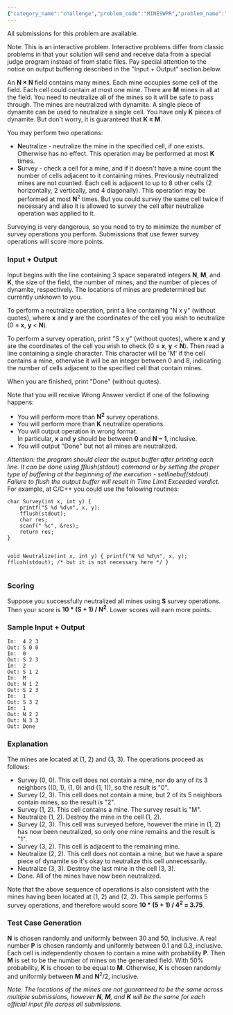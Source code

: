 ```yaml
---
{"category_name":"challenge","problem_code":"MINESWPR","problem_name":"Minesweeper","languages_supported":{"0":"C","1":"CPP14","2":"JAVA","3":"PYTH","4":"PYTH 3.5","5":"CS2","6":"PAS fpc","7":"PAS gpc","8":"RUBY","9":"PHP","10":"GO","11":"NODEJS","12":"HASK","13":"SCALA","14":"D","15":"PERL","16":"FORT","17":"WSPC","18":"ADA","19":"CAML","20":"ICK","21":"BF","22":"ASM","23":"CLPS","24":"PRLG","25":"ICON","26":"SCM qobi","27":"PIKE","28":"ST","29":"NICE","30":"LUA","31":"BASH","32":"NEM","33":"LISP sbcl","34":"LISP clisp","35":"SCM guile","36":"JS","37":"ERL","38":"TCL","39":"PERL6","40":"TEXT","41":"CLOJ","42":"FS"},"max_timelimit":1,"source_sizelimit":50000,"problem_author":"pieguy","problem_tester":"anton_lunyov","date_added":"13-02-2013","tags":{"0":"ad","1":"bfs","2":"challenge","3":"interactive","4":"march13","5":"pieguy"},"editorial_url":"http://discuss.codechef.com/problems/MINESWPR","time":{"view_start_date":1363000559,"submit_start_date":1363000559,"visible_start_date":1363000281,"end_date":1735669800},"is_direct_submittable":false,"layout":"problem"}
---
```

<span class="solution-visible-txt">All submissions for this problem are available.</span><p>Note: This is an interactive problem.  Interactive problems differ from classic problems in that your solution will send and receive data from a special judge program instead of from static files.  Pay special attention to the notice on output buffering described in the "Input + Output" section below.</p>
<p>An <b>N &times; N</b> field contains many mines.  Each mine occupies some cell of the field. Each cell could contain at most one mine. There are <b>M</b> mines in all at the field. You need to neutralize all of the mines so it will be safe to pass through.  The mines are neutralized with dynamite.  A single piece of dynamite can be used to neutralize a single cell. You have only <b>K</b> pieces of dynamite. But don't worry, it is guaranteed that <b>K &ge; M</b>.</p>
<p>You may perform two operations:
<ul>
<li><b>N</b>eutralize - neutralize the mine in the specified cell, if one exists.  Otherwise has no effect.  This operation may be performed at most <b>K</b> times.</li>
<li><b>S</b>urvey - check a cell for a mine, and if it doesn't have a mine count the number of cells adjacent to it containing mines.  Previously neutralized mines are not counted.  Each cell is adjacent to up to 8 other cells (2 horizontally, 2 vertically, and 4 diagonally).  This operation may be performed at most <b>N</b><sup>2</sup> times. But you could survey the same cell twice if necessary and also it is allowed to survey the cell after neutralize operation was applied to it.</li>
</ul>
</p>
<p>Surveying is very dangerous, so you need to try to minimize the number of survey operations you perform.  Submissions that use fewer survey operations will score more points.</p>
<h3>Input + Output</h3>
<p>Input begins with the line containing 3 space separated integers <b>N</b>, <b>M</b>, and <b>K</b>, the size of the field, the number of mines, and the number of pieces of dynamite, respectively. The locations of mines are predetermined but currently unknown to you.</p>
<p>To perform a neutralize operation, print a line containing "N x y" (without quotes), where <b>x</b> and <b>y</b> are the coordinates of the cell you wish to neutralize (0 &le; <b>x</b>, <b>y</b> &lt; <b>N</b>).</p>
<p>To perform a survey operation, print "S x y" (without quotes), where <b>x</b> and <b>y</b> are the coordinates of the cell you wish to check (0 &le; <b>x</b>, <b>y</b> &lt; <b>N</b>).  Then read a line containing a single character.  This character will be 'M' if the cell contains a mine, otherwise it will be an integer between 0 and 8, indicating the number of cells adjacent to the specified cell that contain mines.</p>
<p>When you are finished, print "Done" (without quotes).</p>
<p>Note that you will receive Wrong Answer verdict if one of the following happens:
<ul>
<li>You will perform more than <b>N<sup>2<sup></sup></sup></b> survey operations.</li>
<li>You will perform more than <b>K</b> neutralize operations.</li>
<li>You will output operation in wrong format.<br/> In particular, <b>x</b> and <b>y</b> should be between <b>0</b> and <b>N &minus; 1</b>, inclusive.</br/></li>
<li>You will output "Done" but not all mines are neutralized.</li>
</ul>
</p>
<p><i>Attention: the program should clear the output buffer after printing each line. It can be done using fflush(stdout) command or by setting the proper type of buffering at the beginning of the execution - setlinebuf(stdout).  Failure to flush the output buffer will result in Time Limit Exceeded verdict.</i><br/> For example, at C/C++ you could use the following routines:</br/></p>
<pre><code>char Survey(int x, int y) {
    printf("S %d %d\n", x, y);
    fflush(stdout);
    char res;
    scanf(" %c", &res);
    return res;
}

void Neutralize(int x, int y) {
    printf("N %d %d\n", x, y);
    fflush(stdout); /* but it is not necessary here */
}
</code></pre><h3>Scoring</h3>
<p>Suppose you successfully neutralized all mines using <b>S</b> survey operations.<br/> Then your score is <b>10 * (S + 1) / N<sup>2</sup></b>. Lower scores will earn more points.</br/></p>
<h3>Sample Input + Output</h3>
<pre><code>In:  4 2 3
Out: S 0 0
In:  0
Out: S 2 3
In:  2
Out: S 1 2
In:  M
Out: N 1 2
Out: S 2 3
In:  1
Out: S 3 2
In:  1
Out: N 2 2
Out: N 3 3
Out: Done
</code></pre><h3>Explanation</h3>
<p>The mines are located at (1, 2) and (3, 3).  The operations proceed as follows:
<ul>
<li>Survey (0, 0).  This cell does not contain a mine, nor do any of its 3 neighbors ((0, 1), (1, 0) and (1, 1)), so the result is "0".</li>
<li>Survey (2, 3).  This cell does not contain a mine, but 2 of its 5 neighbors contain mines, so the result is "2".</li>
<li>Survey (1, 2).  This cell contains a mine.  The survey result is "M".</li>
<li>Neutralize (1, 2).  Destroy the mine in the cell (1, 2).</li>
<li>Survey (2, 3).  This cell was surveyed before, however the mine in (1, 2) has now been neutralized, so only one mine remains and the result is "1".</li>
<li>Survey (3, 2).  This cell is adjacent to the remaining mine.</li>
<li>Neutralize (2, 2).  This cell does not contain a mine, but we have a spare piece of dynamite so it's okay to neutralize this cell unnecessarily.</li>
<li>Neutralize (3, 3).  Destroy the last mine in the cell (3, 3).</li>
<li>Done. All of the mines have now been neutralized.</li>
</ul>
</p><p>Note that the above sequence of operations is also consistent with the mines having been located at (1, 2) and (2, 2).  This sample performs 5 survey operations, and therefore would score <b>10 * (5 + 1) / 4<sup>2</sup> = 3.75</b>.</p>
<h3>Test Case Generation</h3>
<p><b>N</b> is chosen randomly and uniformly between 30 and 50, inclusive.  A real number <b>P</b> is chosen randomly and uniformly between 0.1 and 0.3, inclusive.  Each cell is independently chosen to contain a mine with probability <b>P</b>.  Then <b>M</b> is set to be the number of mines on the generated field.  With 50% probability, <b>K</b> is chosen to be equal to <b>M</b>.  Otherwise, <b>K</b> is chosen randomly and uniformly between <b>M</b> and <b>N</b><sup>2</sup>/2, inclusive.</p>
<p><i>Note: The locations of the mines are not guaranteed to be the same across multiple submissions, however <b>N</b>, <b>M</b>, and <b>K</b> will be the same for each official input file across all submissions.</i></p>
